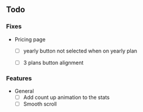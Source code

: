 ## Todo 

### Fixes
- Pricing page
  - [ ]  yearly button not selected when on yearly plan
  - [ ] 3 plans button alignment



### Features
- General
  - [ ] Add count up animation to the stats
  - [ ] Smooth scroll 
